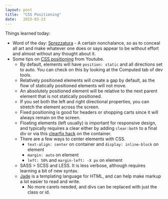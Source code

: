 ```yaml
---
layout: post
title:  "CSS Positioning"
date:   2015-03-23
---
```

Things learned today:

* Word of the day: [Sprezzatura](http://en.wikipedia.org/wiki/Sprezzatura) - A certain nonchalance, so as to conceal all art and make whatever one does or says appear to be without effort and almost without any thought about it.
* Some tips on [CSS positioning](https://www.youtube.com/watch?v=Rf6zAP4YnZA&list=PLqGj3iMvMa4L731ispRfGAabXeRpM4RL6) from Youtube.
	* By default, elements will have ```position: static``` and all directions set to auto. You can check on this by looking at the Computed tab of dev tools.
	* Relatively positioned elements will create a gap by default, as the flow of statically positioned elements will not move.
	* An absolutely positioned element will be relative to the next parent element that is not statically positioned.
	* If you set both the left and right directional properties, you can stretch the element across the screen.
	* Fixed positioning is good for headers or shopping carts since it will always remain on the screen.
	* Floating elements (left usually) is important for responsive design, and typically requires a clear either by adding ```clear:both``` to a final div or via this [clearfix hack](http://nicolasgallagher.com/micro-clearfix-hack/) on the container.
	* There are a few ways to center elements with CSS. 
		* ```text-align: center``` on container and ```display: inline-block``` on element
		* ```margin: auto``` on element
		* ```left: 50%``` and ```margin-left: -X px``` on element
	* SASS > SCSS and LESS. It is less verbose, although requires learning a bit of new syntax.
	* [Jade](http://jade-lang.com/) is a templating language for HTML, and can help make markup a lot easier to read and write. 
		* No more carets needed, and divs can be replaced with just the class or id.
